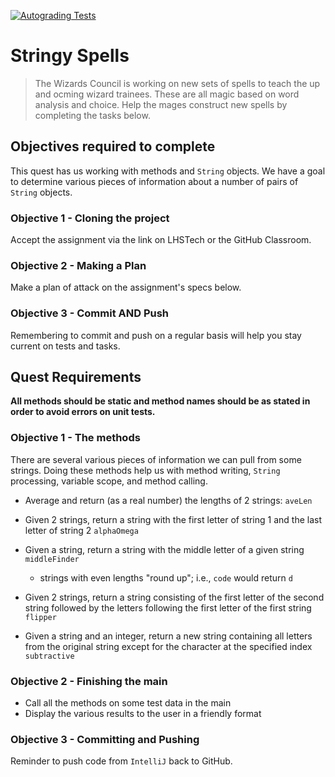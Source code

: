 [![Autograding Tests](https://github.com/GooiestGoober/22-Strings-of-Fate/actions/workflows/autograde.yml/badge.svg)](https://github.com/GooiestGoober/22-Strings-of-Fate/actions/workflows/autograde.yml)

# Stringy Spells
>The Wizards Council is working on new sets of spells to teach the up and ocming wizard trainees.  These are all magic based on word analysis and choice.  Help the mages construct new spells by completing the tasks below.

## Objectives required to complete
This quest has us working with methods and `String` objects.  We have a goal to determine various pieces of information about a number of pairs of `String` objects.

### Objective 1 - Cloning the project
Accept the assignment via the link on LHSTech or the GitHub Classroom.

### Objective 2 - Making a Plan 
Make a plan of attack on the assignment's specs below.

### Objective 3 - Commit AND Push
Remembering to commit and push on a regular basis will help you stay current on tests and tasks.

## Quest Requirements
**All methods should be static and method names should be as stated in order to avoid errors on unit tests.**


### Objective 1 - The methods
There are several various pieces of information we can pull from some strings.  Doing these methods help us with method writing, `String` processing, variable scope, and method calling.

- Average and return (as a real number) the lengths of 2 strings: `aveLen`

- Given 2 strings, return a string with the first letter of string 1 and the last letter of string 2 `alphaOmega`

- Given a string, return a string with the middle letter of a given string `middleFinder`
	- strings with even lengths "round up"; i.e., `code` would return `d`

- Given 2 strings, return a string consisting of the first letter of the second string followed by the letters following the first letter of the first string `flipper`

- Given a string and an integer, return a new string containing all letters from the original string except for the character at the specified index `subtractive`
	
### Objective 2 - Finishing the main
- Call all the methods on some test data in the main
- Display the various results to the user in a friendly format

### Objective 3 - Committing and Pushing
Reminder to push code from `IntelliJ` back to GitHub.  

